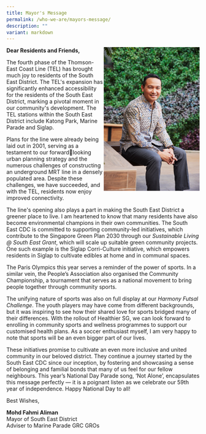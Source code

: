 ```yaml
---
title: Mayor's Message
permalink: /who-we-are/mayors-message/
description: ""
variant: markdown
---
```

<img src="/images/Mayor/KEL_0821%20LR.jpg" style="width: 250px;" align="right">

**Dear Residents and Friends,**

The fourth phase of the Thomson-East Coast Line (TEL) has brought much joy to residents of the South East District. The TEL's expansion has significantly enhanced accessibility for the residents of the South East District, marking a pivotal moment in our community's development. The TEL stations within the South East District include Katong Park, Marine Parade and Siglap.

Plans for the line were already being laid out in 2001, serving as a testament to our forwardlooking urban planning strategy and the numerous challenges of constructing an underground MRT line in a densely populated area. Despite these challenges, we have succeeded, and with the TEL, residents now enjoy improved connectivity.

The line's opening also plays a part in making the South East District a greener place to live. I am heartened to know that many residents have also become environmental champions in their own communities. The South East CDC is committed to supporting community-led initiatives, which contribute to the Singapore Green Plan 2030 through our *Sustainable Living @ South East Grant*, which will scale up suitable green community projects. One such example is the Siglap Corri-Culture initiative, which empowers residents in Siglap to cultivate edibles at home and in communal spaces.

The Paris Olympics this year serves a reminder of the power of sports. In a similar vein, the People’s Association also organised the Community Championship, a tournament that serves as a national movement to bring people together through community sports.

The unifying nature of sports was also on full display at our *Harmony Futsal Challenge*. The youth players may have come from different backgrounds, but it was inspiring to see how their shared love for sports bridged many of their differences. With the rollout of Healthier SG, we can look forward to enrolling in community sports and wellness programmes to support our customised health plans. As a soccer enthusiast myself, I am very happy to note that sports will be an even bigger part of our lives.

These initiatives promise to cultivate an even more inclusive and united community in our beloved district. They continue a journey started by the South East CDC since our inception, by fostering and showcasing a sense of belonging and familial bonds that many of us feel for our fellow neighbours. This year’s National Day Parade song, ‘Not Alone’, encapsulates this message perfectly — it is a poignant listen as we celebrate our 59th year of independence. Happy National Day to all!

 
Best Wishes,

**Mohd Fahmi Aliman**
<br>
Mayor of South East District
<br>
Adviser to Marine Parade GRC GROs 
<br>